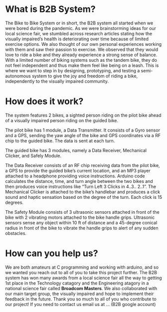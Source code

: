 # What is B2B System?
The Bike to Bike System or in short, the B2B system all started when we were bored during the pandemic. As we were brainstorming ideas for our local science fair, we stumbled across research articles stating how the visually impaired’s health is deteriorating over time because of limited exercise options. We also thought of our own personal experiences working with them and saw their passion to exercise. We observed that they would love to ride a bike and they already experience a strong sense of balance. With a limited number of biking systems such as the tandem bike, they do not feel independent and thus make them feel like being on a leash. This is where we want to step in by designing, prototyping, and testing a semi-autonomous system to give the joy and freedom of riding a bike, independently to the visually impaired community.
# How does it work?

The system features 2 bikes, a sighted person riding on the pilot bike ahead of a visually impaired person riding on the guided bike.

The pilot bike has 1 module, a Data Transmitter. It consists of a Gyro sensor and a GPS, sending the yaw angle of the bike and GPS coordinates via a RF chip to the guided bike. The data is sent at each turn.

The guided bike has 3 modules, namely a Data Receiver, Mechanical Clicker, and Safely Module. 

The Data Receiver consists of an RF chip receiving data from the pilot bike, a GPS to provide the guided bike’s current location, and an MP3 player attached to a headphone providing voice instructions.  Arduino code calculates the distance, time, and turn angle between the two bikes and then produces voice instructions like “Turn Left 3 Clicks in 4..3.. 2..1”. 
The Mechanical Clicker is attached to the bike’s handlebar and produces a click sound and haptic sensation based on the degree of the turn. Each click is 15 degrees.

The Safety Module consists of 3 ultrasonic sensors attached in front of the bike with 2 vibrating motors attached to the bike handle grips. Ultrasonic sensors sense any object within 10 ft of distance and a 45-degree conical radius in front of the bike to vibrate the handle grips to alert of any sudden obstacles.

# How can you help us?
We are both amateurs at C programming and working with arduino, and so we wanted you reach out to all of you to take this project further. The B2B system has won many awards from a local science fair all the way to getting 1st place in the Technology catagory and the Engineering atagory in a national science fair called **Broadcom Masters**. We also collaborated with our main target group, the visually impaired and hope to implement their feedback in the future. Thank you so much to all of you who contribute to our project! If you need to contact us email us at ... (B2B google account)
